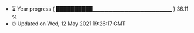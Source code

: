 - ⏳ Year progress { ██████████▁▁▁▁▁▁▁▁▁▁▁▁▁▁▁▁▁▁▁▁ } 36.11 %
- ⏰ Updated on Wed, 12 May 2021 19:26:17 GMT

